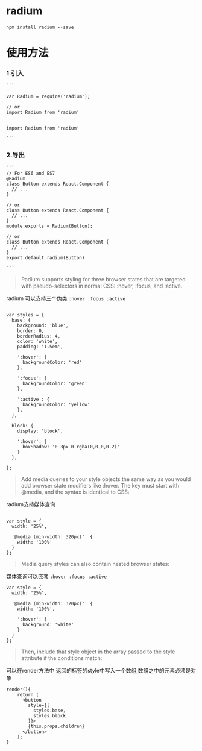 # radium

`npm install radium --save`
# 使用方法

###  1.引入

    ```
    
    var Radium = require('radium');

    // or
    import Radium from 'radium'


    import Radium from 'radium'
    
    ```

###  2.导出

    ```
    // For ES6 and ES7
    @Radium
    class Button extends React.Component {
      // ...
    }

    // or
    class Button extends React.Component {
      // ...
    }
    module.exports = Radium(Button);

    // or
    class Button extends React.Component {
      // ...
    }
    export default radium(Button)

    ```

> Radium supports styling for three browser states that are targeted with pseudo-selectors in normal CSS: :hover, :focus, and :active.

radium 可以支持三个伪类 `:hover :focus :active`

```

var styles = {
  base: {
    background: 'blue',
    border: 0,
    borderRadius: 4,
    color: 'white',
    padding: '1.5em',

    ':hover': {
      backgroundColor: 'red'
    },

    ':focus': {
      backgroundColor: 'green'
    },

    ':active': {
      backgroundColor: 'yellow'
    },
  },

  block: {
    display: 'block',

    ':hover': {
      boxShadow: '0 3px 0 rgba(0,0,0,0.2)'
    }
  },
  
};

```

> Add media queries to your style objects the same way as you would add browser state modifiers like :hover. The key must start with @media, and the syntax is identical to CSS:

radium支持媒体查询
```

var style = {
  width: '25%',

  '@media (min-width: 320px)': {
    width: '100%'
  }
};

```
> Media query styles can also contain nested browser states:

媒体查询可以嵌套 `:hover :focus :active`
```
var style = {
  width: '25%',

  '@media (min-width: 320px)': {
    width: '100%',

    ':hover': {
      background: 'white'
    }
  }
};

```
> Then, include that style object in the array passed to the style attribute if the conditions match:

可以在render方法中 返回的标签的style中写入一个数组,数组之中的元素必须是对象
```
render(){
    return (
      <button
        style={[
          styles.base,
          styles.block
        ]}>
        {this.props.children}
      </button>
    );
}

```


